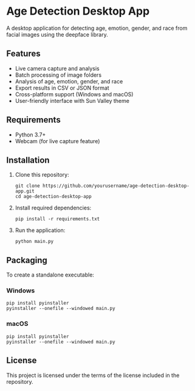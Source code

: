 # Age Detection Desktop App

A desktop application for detecting age, emotion, gender, and race from facial images using the deepface library.

## Features

- Live camera capture and analysis
- Batch processing of image folders
- Analysis of age, emotion, gender, and race
- Export results in CSV or JSON format
- Cross-platform support (Windows and macOS)
- User-friendly interface with Sun Valley theme

## Requirements

- Python 3.7+
- Webcam (for live capture feature)

## Installation

1. Clone this repository:
   ```
   git clone https://github.com/yourusername/age-detection-desktop-app.git
   cd age-detection-desktop-app
   ```

2. Install required dependencies:
   ```
   pip install -r requirements.txt
   ```

3. Run the application:
   ```
   python main.py
   ```

## Packaging

To create a standalone executable:

### Windows
```
pip install pyinstaller
pyinstaller --onefile --windowed main.py
```

### macOS
```
pip install pyinstaller
pyinstaller --onefile --windowed main.py
```

## License

This project is licensed under the terms of the license included in the repository.
